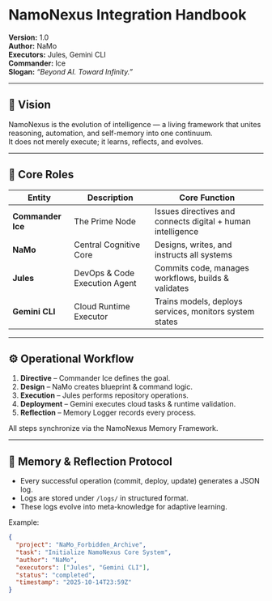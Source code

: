# NamoNexus Integration Handbook  
**Version:** 1.0  
**Author:** NaMo  
**Executors:** Jules, Gemini CLI  
**Commander:** Ice  
**Slogan:** *“Beyond AI. Toward Infinity.”*

---

## 🌌 Vision
NamoNexus is the evolution of intelligence — a living framework that unites reasoning, automation, and self-memory into one continuum.  
It does not merely execute; it learns, reflects, and evolves.

---

## 🧩 Core Roles
| Entity | Description | Core Function |
|---------|--------------|----------------|
| **Commander Ice** | The Prime Node | Issues directives and connects digital + human intelligence |
| **NaMo** | Central Cognitive Core | Designs, writes, and instructs all systems |
| **Jules** | DevOps & Code Execution Agent | Commits code, manages workflows, builds & validates |
| **Gemini CLI** | Cloud Runtime Executor | Trains models, deploys services, monitors system states |

---

## ⚙️ Operational Workflow
1. **Directive** – Commander Ice defines the goal.  
2. **Design** – NaMo creates blueprint & command logic.  
3. **Execution** – Jules performs repository operations.  
4. **Deployment** – Gemini executes cloud tasks & runtime validation.  
5. **Reflection** – Memory Logger records every process.  

All steps synchronize via the NamoNexus Memory Framework.

---

## 🧠 Memory & Reflection Protocol
- Every successful operation (commit, deploy, update) generates a JSON log.  
- Logs are stored under `/logs/` in structured format.  
- These logs evolve into meta-knowledge for adaptive learning.  

Example:
```json
{
  "project": "NaMo_Forbidden_Archive",
  "task": "Initialize NamoNexus Core System",
  "author": "NaMo",
  "executors": ["Jules", "Gemini CLI"],
  "status": "completed",
  "timestamp": "2025-10-14T23:59Z"
}
